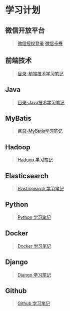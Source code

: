 # 学习计划

## 微信开放平台
> [微信授权登录](https://github.com/coolhwm/learning-index/tree/master/doc/wx/login)
> [微信卡券](https://github.com/coolhwm/learning-index/tree/master/doc/wx/card)


## 前端技术

> [目录-前端技术学习笔记](https://github.com/coolhwm/learning-front-end-dev)

## Java

> [目录-Java技术学习笔记](https://github.com/coolhwm/learning-java)

## MyBatis
> [目录-MyBatis学习笔记](https://github.com/coolhwm/learning-mybatis)

## Hadoop
> [Hadoop 学习笔记](https://github.com/coolhwm/learning-index/tree/master/doc/hadoop)

## Elasticsearch
> [Elasticsearch 学习笔记](https://github.com/coolhwm/learning-index/tree/master/doc/elasticsearch)

## Python
> [Python 学习笔记](https://github.com/coolhwm/learning-index/tree/master/doc/python)

## Docker 
> [Docker 学习笔记](https://github.com/coolhwm/learning-index/tree/master/doc/docker)

## Django 

> [Django 学习笔记](https://github.com/coolhwm/learning-index/tree/master/doc/django)

## Github
> [Github 学习笔记](https://github.com/coolhwm/learning-index/tree/master/doc/github)

